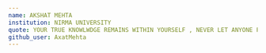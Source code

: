 ```yaml
---
name: AKSHAT MEHTA
institution: NIRMA UNIVERSITY
quote: YOUR TRUE KNOWLWDGE REMAINS WITHIN YOURSELF , NEVER LET ANYONE PLAY WITH IT.
github_user: AxatMehta
---
```


